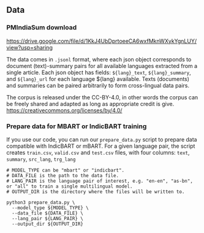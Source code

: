 ## Data
### PMIndiaSum download
https://drive.google.com/file/d/1KkJ4UbDprtoeeCA6wxfMknWXykYgnLUY/view?usp=sharing

The data comes in `.jsonl` format, where each json object corresponds to document (text)-summary pairs for all available languages extracted from a single article. Each json object has fields: `${lang}_text`, `${lang}_summary`, and `${lang}_url` for each language ${lang} available. Texts (documents) and summaries can be paired arbitrarily to form cross-lingual data pairs.

The corpus is released under the CC-BY-4.0, in other words the corpus can be freely shared and adapted as long as appropriate
credit is give. https://creativecommons.org/licenses/by/4.0/

### Prepare data for MBART or IndicBART training

If you use our code, you can run our `prepare_data.py` script to prepare data compatible with IndicBART or mBART. For a given language pair, the script creates `train.csv`, `valid.csv` and `test.csv` files, with four columns: `text`, `summary`, `src_lang`, `trg_lang`

```
# MODEL_TYPE can be "mbart" or "indicbart".
# DATA_FILE is the path to the data file.
# LANG_PAIR is the language pair of interest, e.g. "en-en", "as-bn", or "all" to train a single multilingual model.
# OUTPUT_DIR is the directory where the files will be written to.

python3 prepare_data.py \
  --model_type ${MODEL_TYPE} \
  --data_file ${DATA_FILE} \
  --lang_pair ${LANG_PAIR} \
  --output_dir ${OUTPUT_DIR}
```
